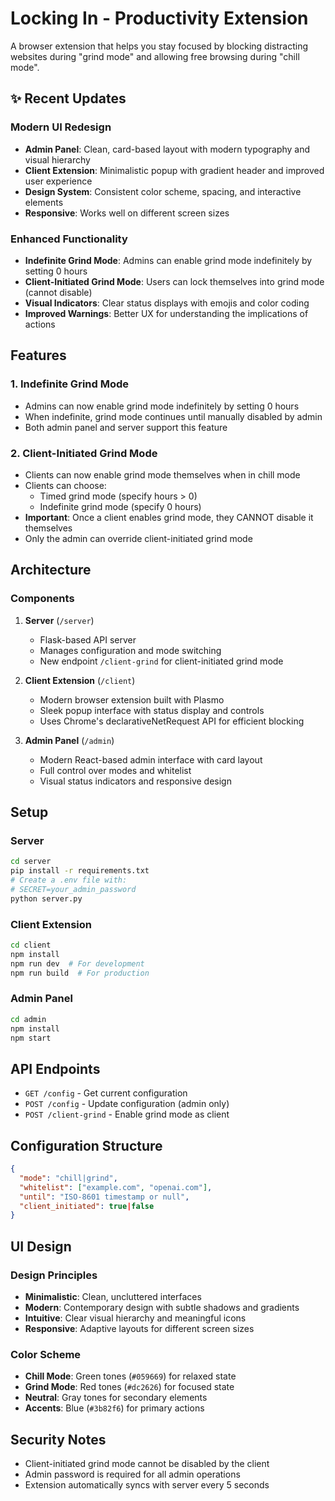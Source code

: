 # Locking In - Productivity Extension

A browser extension that helps you stay focused by blocking distracting websites during "grind mode" and allowing free browsing during "chill mode".

## ✨ Recent Updates

### Modern UI Redesign
- **Admin Panel**: Clean, card-based layout with modern typography and visual hierarchy
- **Client Extension**: Minimalistic popup with gradient header and improved user experience
- **Design System**: Consistent color scheme, spacing, and interactive elements
- **Responsive**: Works well on different screen sizes

### Enhanced Functionality
- **Indefinite Grind Mode**: Admins can enable grind mode indefinitely by setting 0 hours
- **Client-Initiated Grind Mode**: Users can lock themselves into grind mode (cannot disable)
- **Visual Indicators**: Clear status displays with emojis and color coding
- **Improved Warnings**: Better UX for understanding the implications of actions

## Features

### 1. Indefinite Grind Mode
- Admins can now enable grind mode indefinitely by setting 0 hours
- When indefinite, grind mode continues until manually disabled by admin
- Both admin panel and server support this feature

### 2. Client-Initiated Grind Mode
- Clients can now enable grind mode themselves when in chill mode
- Clients can choose:
  - Timed grind mode (specify hours > 0)
  - Indefinite grind mode (specify 0 hours)
- **Important**: Once a client enables grind mode, they CANNOT disable it themselves
- Only the admin can override client-initiated grind mode

## Architecture

### Components

1. **Server** (`/server`)
   - Flask-based API server
   - Manages configuration and mode switching
   - New endpoint `/client-grind` for client-initiated grind mode

2. **Client Extension** (`/client`)
   - Modern browser extension built with Plasmo
   - Sleek popup interface with status display and controls
   - Uses Chrome's declarativeNetRequest API for efficient blocking

3. **Admin Panel** (`/admin`)
   - Modern React-based admin interface with card layout
   - Full control over modes and whitelist
   - Visual status indicators and responsive design

## Setup

### Server
```bash
cd server
pip install -r requirements.txt
# Create a .env file with:
# SECRET=your_admin_password
python server.py
```

### Client Extension
```bash
cd client
npm install
npm run dev  # For development
npm run build  # For production
```

### Admin Panel
```bash
cd admin
npm install
npm start
```

## API Endpoints

- `GET /config` - Get current configuration
- `POST /config` - Update configuration (admin only)
- `POST /client-grind` - Enable grind mode as client

## Configuration Structure

```json
{
  "mode": "chill|grind",
  "whitelist": ["example.com", "openai.com"],
  "until": "ISO-8601 timestamp or null",
  "client_initiated": true|false
}
```

## UI Design

### Design Principles
- **Minimalistic**: Clean, uncluttered interfaces
- **Modern**: Contemporary design with subtle shadows and gradients
- **Intuitive**: Clear visual hierarchy and meaningful icons
- **Responsive**: Adaptive layouts for different screen sizes

### Color Scheme
- **Chill Mode**: Green tones (`#059669`) for relaxed state
- **Grind Mode**: Red tones (`#dc2626`) for focused state
- **Neutral**: Gray tones for secondary elements
- **Accents**: Blue (`#3b82f6`) for primary actions

## Security Notes

- Client-initiated grind mode cannot be disabled by the client
- Admin password is required for all admin operations
- Extension automatically syncs with server every 5 seconds 